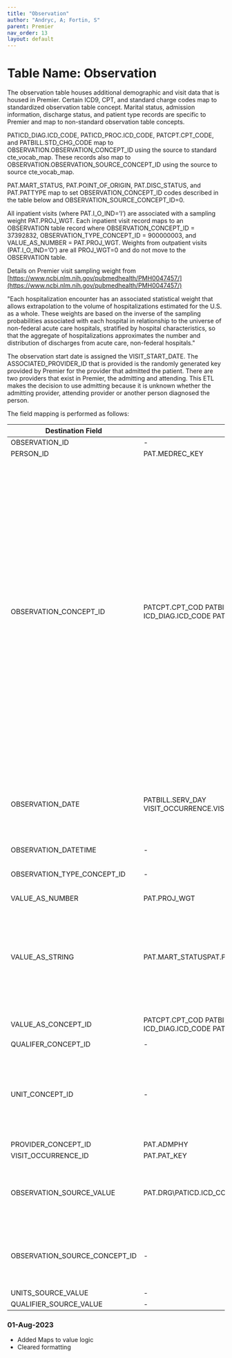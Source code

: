 ```yaml
---
title: "Observation"
author: "Andryc, A; Fortin, S"
parent: Premier
nav_order: 13
layout: default
---
```


# Table Name: Observation

The observation table houses additional demographic and visit data that is housed in Premier. Certain ICD9, CPT, and standard charge codes map to standardized observation table concept. Marital status, admission information, discharge status, and patient type records are specific to Premier and map to non-standard observation table concepts. 

PATICD_DIAG.ICD_CODE, PATICD_PROC.ICD_CODE, PATCPT.CPT_CODE, and PATBILL.STD_CHG_CODE map to OBSERVATION.OBSERVATION_CONCEPT_ID using the source to standard cte_vocab_map. These records also map to OBSERVATION.OBSERVATION_SOURCE_CONCEPT_ID using the source to source cte_vocab_map.

PAT.MART_STATUS, PAT.POINT_OF_ORIGIN, PAT.DISC_STATUS, and PAT.PATTYPE map to set OBSERVATION_CONCEPT_ID codes described in the table below and OBSERVATION_SOURCE_CONCEPT_ID=0. 

All inpatient visits (where PAT.I_O_IND=’I’) are associated with a sampling weight PAT.PROJ_WGT. Each inpatient visit record maps to an OBSERVATION table record where OBSERVATION_CONCEPT_ID = 37392832, OBSERVATION_TYPE_CONCEPT_ID = 900000003, and VALUE_AS_NUMBER = PAT.PROJ_WGT. Weights from outpatient visits (PAT.I_O_IND=’O’) are all PROJ_WGT=0 and do not move to the OBSERVATION table.

Details on Premier visit sampling weight from [https://www.ncbi.nlm.nih.gov/pubmedhealth/PMH0047457/](https://www.ncbi.nlm.nih.gov/pubmedhealth/PMH0047457/)

"Each hospitalization encounter has an associated statistical weight that allows extrapolation to the volume of hospitalizations estimated for the U.S. as a whole. These weights are based on the inverse of the sampling probabilities associated with each hospital in relationship to the universe of non-federal acute care hospitals, stratified by hospital characteristics, so that the aggregate of hospitalizations approximates the number and distribution of discharges from acute care, non-federal hospitals."

The observation start date is assigned the VISIT_START_DATE. The ASSOCIATED_PROVIDER_ID that is provided is the randomly generated key provided by Premier for the provider that admitted the patient. There are two providers that exist in Premier, the admitting and attending. This ETL makes the decision to use admitting because it is unknown whether the admitting provider, attending provider or another person diagnosed the person.  

 
The field mapping is performed as follows:

|Destination Field|Source Field|Applied Rule|Comment|
|--- |--- |--- |--- |
|OBSERVATION_ID|-|System-generated||
|PERSON_ID|PAT.MEDREC_KEY|||
|OBSERVATION_CONCEPT_ID|PATCPT.CPT_COD PATBILL.STD_CHG_CODE PATICD_PROC.ICD_CODEPAT ICD_DIAG.ICD_CODE PAT.PROJ_WGT|For records from PATCPT.CPT_CODE, and PATBILL.STD_CHG_CODE:  QUERY: SOURCE TO STANDARDSELECT TARGET_CONCEPT_ID FROM CTE_VOCAB_MAP WHERE SOURCE_VOCABULARY_ID IN ('CPT4', 'HCPCS', 'JNJ_PMR_OBS_CODE', 'JNJ_PMR_PROC_CHRG_CD')AND TARGET_DOMAIN_ID = 'Observation'For records from PATICD_PROC.ICD_CODE and PATICD_DIAG.ICD_CODE:where ICD_VERSION=9  QUERY: SOURCE TO STANDARD  SELECT TARGET_CONCEPT_ID FROM CTE_VOCAB_MAP WHERE SOURCE_VOCABULARY_ID IN ('ICD9CM')AND TARGET_DOMAIN_ID = 'Observation'For records from PATICD_PROC.ICD_CODE and PATICD_DIAG.ICD_CODE:where ICD_VERSION=10  QUERY: SOURCE TO STANDARD  SELECT TARGET_CONCEPT_ID FROM CTE_VOCAB_MAP WHERE SOURCE_VOCABULARY_ID IN ('ICD10CM')AND TARGET_DOMAIN_ID = 'Observation'For PAT.MART_STATUS, OBSERVATION_CONCEPT_ID=4053609 For PAT.POINT_OF_ORIGIN, OBSERVATION_CONCEPT_ID=40757183For PAT.DISC_STATUS, OBSERVATION_CONCEPT_ID= 40757177 For PAT.PATTYPE, OBSERVATION_CONCEPT_ID= 40769091For records from PAT.PROJ_WGT:OBSERVATION_CONCEPT_ID = 37392832||
|OBSERVATION_DATE|PATBILL.SERV_DAY VISIT_OCCURRENCE.VISIT_START_DATEORVISIT_OCCURRENCE.VISIT_START_DATE|If observation is from PATBILL use a combination of service day and visit start date unless the service day is greater than the end of the monthIf observation comes from PAT.MS_DRG, PAT.PROJ_WGT, PATCPT.CPT_CODE, PATICD_PROC.ICD_CODE, PATICD_DIAG.ICD_CODE then use visit start date||
|OBSERVATION_DATETIME|-|NULL||
|OBSERVATION_TYPE_CONCEPT_ID|-|38000281 Observation recorded from EHR with text resultIf record from PAT.PROJ_WGT, then 900000003 observation numeric result||
|VALUE_AS_NUMBER|PAT.PROJ_WGT|If I_O_IND=’O’ then PAT.PROJ_WGT||
|VALUE_AS_STRING|PAT.MART_STATUSPAT.POINT_OF_ORIGINPAT.DISC_STATUSPAT.PAT_TYPE|Value_as_string only populated for Premier-specific fields mart_status, point_of_origin, disc_status, and pat_typeMarital status values populated directly from PAT.MART_STATUS as ‘M’, ‘S’, ‘O’, or ‘U’select point_of_origin_desc from poorgin pojoin pat p on p.mart_status=po.point_of_originselect disc_status from poorgin pojoin pat p on p.mart_status=po.point_of_originselect pat_type_desc from pattype pjoin pat p1 on p1.pat_type=p.pat_type|Use look up values in the text fields.|
|VALUE_AS_CONCEPT_ID|PATCPT.CPT_COD PATBILL.STD_CHG_CODE PATICD_PROC.ICD_CODEPAT ICD_DIAG.ICD_CODE PAT.PROJ_WGT|same rules as for concept_id and source_concept_id, but use 'Maps to value' relationship||
|QUALIFER_CONCEPT_ID|-|NULL||
|UNIT_CONCEPT_ID|-|NULL|Set UNIT_CONCEPT_ID = NULL when the source unit value is NULL;Set UNIT_CONCEPT_ID = 0 when source unit value is not NULL but doesn't have a mapping|
|PROVIDER_CONCEPT_ID|PAT.ADMPHY|||
|VISIT_OCCURRENCE_ID|PAT.PAT_KEY|||
|OBSERVATION_SOURCE_VALUE|PAT.DRG\PATICD.ICD_CODE\PATCPT.CPT_CODE\CHARGE CODE|Standard charge code value:SELECT CONCAT(STD_CHG_DESC, ' / ', HOSP_CHG_DESC) AS SOURCE_VALUE FROM PATBILL AJOIN CHGMSTR B ON A.STD_CHG_CODE=B.STD_CHG_CODEJOIN hospchg C ON A.hosp_chg_id=C.hosp_chg_id||
|OBSERVATION_SOURCE_CONCEPT_ID|-|QUERY: SOURCE TO SOURCE SELECT SOURCE_CONCEPT_ID FROM CTE_VOCAB_MAP WHERE SOURCE_VOCABULARY_ID IN ('ICD9CM', 'ICD10CM', 'CPT4', 'HCPCS') AND TARGET_VOCABULARY_ID IN ('ICD9CM', 'ICD10CM', 'CPT4', 'HCPCS')||
|UNITS_SOURCE_VALUE|-|NULL||
|QUALIFIER_SOURCE_VALUE|-|NULL||


### 01-Aug-2023
- Added Maps to value logic
- Cleared formatting

